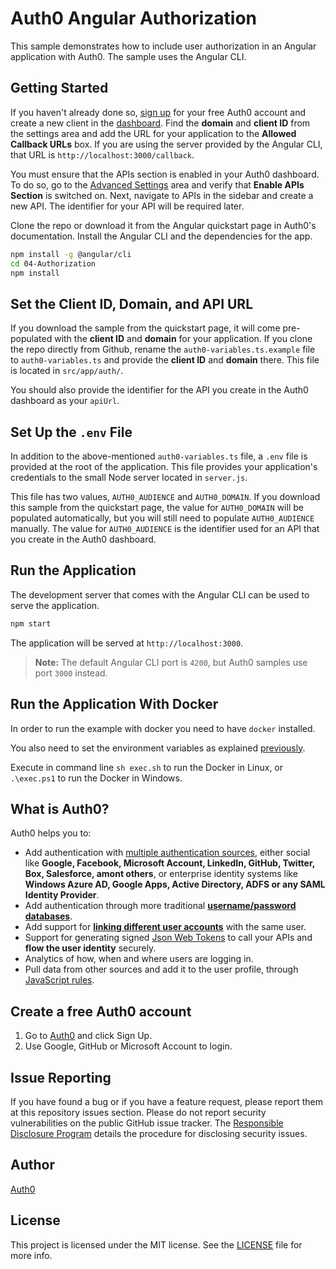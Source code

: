 # Auth0 Angular Authorization

This sample demonstrates how to include user authorization in an Angular application with Auth0. The sample uses the Angular CLI.

## Getting Started

If you haven't already done so, [sign up](https://auth0.com) for your free Auth0 account and create a new client in the [dashboard](https://manage.auth0.com). Find the **domain** and **client ID** from the settings area and add the URL for your application to the **Allowed Callback URLs** box. If you are using the server provided by the Angular CLI, that URL is `http://localhost:3000/callback`.

You must ensure that the APIs section is enabled in your Auth0 dashboard. To do so, go to the [Advanced Settings](https://manage.auth0.com/#/account/advanced) area and verify that **Enable APIs Section** is switched on. Next, navigate to APIs in the sidebar and create a new API. The identifier for your API will be required later.

Clone the repo or download it from the Angular quickstart page in Auth0's documentation. Install the Angular CLI and the dependencies for the app.

```bash
npm install -g @angular/cli
cd 04-Authorization
npm install
```

## Set the Client ID, Domain, and API URL

If you download the sample from the quickstart page, it will come pre-populated with the **client ID** and **domain** for your application. If you clone the repo directly from Github, rename the `auth0-variables.ts.example` file to `auth0-variables.ts` and provide the **client ID** and **domain** there. This file is located in `src/app/auth/`.

You should also provide the identifier for the API you create in the Auth0 dashboard as your `apiUrl`.

## Set Up the `.env` File

In addition to the above-mentioned `auth0-variables.ts` file, a `.env` file is provided at the root of the application. This file provides your application's credentials to the small Node server located in `server.js`.

This file has two values, `AUTH0_AUDIENCE` and `AUTH0_DOMAIN`. If you download this sample from the quickstart page, the value for `AUTH0_DOMAIN` will be populated automatically, but you will still need to populate `AUTH0_AUDIENCE` manually. The value for `AUTH0_AUDIENCE` is the identifier used for an API that you create in the Auth0 dashboard.

## Run the Application

The development server that comes with the Angular CLI can be used to serve the application.

```bash
npm start
```

The application will be served at `http://localhost:3000`.

> **Note:** The default Angular CLI port is `4200`, but Auth0 samples use port `3000` instead.

## Run the Application With Docker

In order to run the example with docker you need to have `docker` installed.

You also need to set the environment variables as explained [previously](#set-the-client-id-domain-and-api-url).

Execute in command line `sh exec.sh` to run the Docker in Linux, or `.\exec.ps1` to run the Docker in Windows.

## What is Auth0?

Auth0 helps you to:

* Add authentication with [multiple authentication sources](https://docs.auth0.com/identityproviders), either social like **Google, Facebook, Microsoft Account, LinkedIn, GitHub, Twitter, Box, Salesforce, amont others**, or enterprise identity systems like **Windows Azure AD, Google Apps, Active Directory, ADFS or any SAML Identity Provider**.
* Add authentication through more traditional **[username/password databases](https://docs.auth0.com/mysql-connection-tutorial)**.
* Add support for **[linking different user accounts](https://docs.auth0.com/link-accounts)** with the same user.
* Support for generating signed [Json Web Tokens](https://docs.auth0.com/jwt) to call your APIs and **flow the user identity** securely.
* Analytics of how, when and where users are logging in.
* Pull data from other sources and add it to the user profile, through [JavaScript rules](https://docs.auth0.com/rules).

## Create a free Auth0 account

1. Go to [Auth0](https://auth0.com/signup) and click Sign Up.
2. Use Google, GitHub or Microsoft Account to login.

## Issue Reporting

If you have found a bug or if you have a feature request, please report them at this repository issues section. Please do not report security vulnerabilities on the public GitHub issue tracker. The [Responsible Disclosure Program](https://auth0.com/whitehat) details the procedure for disclosing security issues.

## Author

[Auth0](https://auth0.com)

## License

This project is licensed under the MIT license. See the [LICENSE](LICENSE.txt) file for more info.

